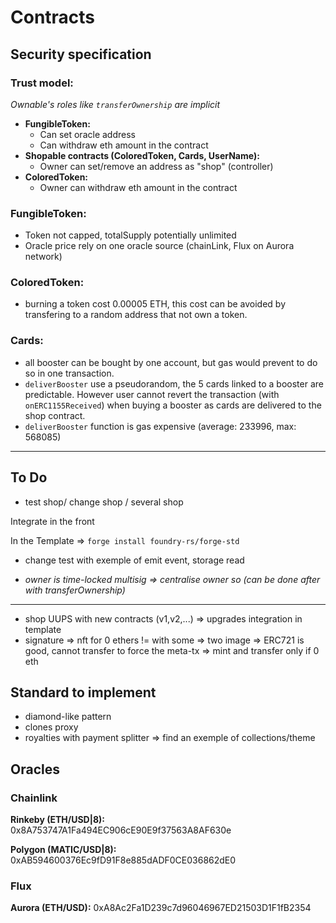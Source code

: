 # Contracts

## Security specification

### Trust model:

_Ownable's roles like `transferOwnership` are implicit_

- **FungibleToken:**
  - Can set oracle address
  - Can withdraw eth amount in the contract
- **Shopable contracts (ColoredToken, Cards, UserName):**
  - Owner can set/remove an address as "shop" (controller)
- **ColoredToken:**
  - Owner can withdraw eth amount in the contract

### FungibleToken:

- Token not capped, totalSupply potentially unlimited
- Oracle price rely on one oracle source (chainLink, Flux on Aurora network)

### ColoredToken:

- burning a token cost 0.00005 ETH, this cost can be avoided by transfering to a random address that not own a token.

### Cards:

- all booster can be bought by one account, but gas would prevent to do so in one transaction.
- `deliverBooster` use a pseudorandom, the 5 cards linked to a booster are predictable. However user cannot revert the transaction (with `onERC1155Received`) when buying a booster as cards are delivered to the shop contract.
- `deliverBooster` function is gas expensive (average: 233996, max: 568085)

---

## To Do

- test shop/ change shop / several shop

Integrate in the front

In the Template => `forge install foundry-rs/forge-std`

- change test with exemple of emit event, storage read

* _owner is time-locked multisig => centralise owner so (can be done after with transferOwnership)_

---

- shop UUPS with new contracts (v1,v2,...) => upgrades integration in template
- signature => nft for 0 ethers != with some => two image => ERC721 is good, cannot transfer to force the meta-tx => mint and transfer only if 0 eth

## Standard to implement

- diamond-like pattern
- clones proxy
- royalties with payment splitter => find an exemple of collections/theme

## Oracles

### Chainlink

**Rinkeby (ETH/USD|8):** 0x8A753747A1Fa494EC906cE90E9f37563A8AF630e

**Polygon (MATIC/USD|8):** 0xAB594600376Ec9fD91F8e885dADF0CE036862dE0

### Flux

**Aurora (ETH/USD):** 0xA8Ac2Fa1D239c7d96046967ED21503D1F1fB2354
